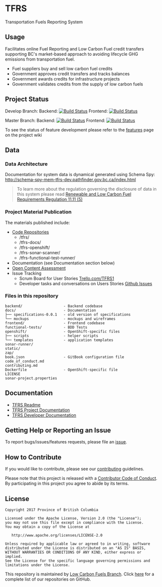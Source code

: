 # TFRS
Transportation Fuels Reporting System

## Usage
Facilitates online Fuel Reporting and Low Carbon Fuel credit transfers supporting BC's market-based approach to avoiding lifecycle GHG emissions from transportation fuel.  

- Fuel suppliers buy and sell low carbon fuel credits
- Government approves credit transfers and tracks balances
- Government awards credits for infrastructure projects
- Government validates credits from the supply of low carbon fuels

## Project Status
Develop Branch: Backend: [![Build Status](https://jenkins-mem-tfrs-tools.pathfinder.gov.bc.ca/buildStatus/icon?job=mem-tfrs-tools/mem-tfrs-tools-develop-tfrs-pipeline)](https://jenkins-mem-tfrs-tools.pathfinder.gov.bc.ca/job/mem-tfrs-tools/mem-tfrs-tools-develop-tfrs-pipeline)     Frontend: [![Build Status](https://jenkins-mem-tfrs-tools.pathfinder.gov.bc.ca/buildStatus/icon?job=mem-tfrs-tools/mem-tfrs-tools-develop-client-pipeline)](https://jenkins-mem-tfrs-tools.pathfinder.gov.bc.ca/job/mem-tfrs-tools/mem-tfrs-tools-develop-client-pipeline)

Master Branch: Backend: [![Build Status](https://jenkins-mem-tfrs-tools.pathfinder.gov.bc.ca/buildStatus/icon?job=mem-tfrs-tools/mem-tfrs-tools-master-tfrs-pipeline)](https://jenkins-mem-tfrs-tools.pathfinder.gov.bc.ca/job/mem-tfrs-tools/job/mem-tfrs-tools-master-tfrs-pipeline/) Frontend: [![Build Status](https://jenkins-mem-tfrs-tools.pathfinder.gov.bc.ca/buildStatus/icon?job=mem-tfrs-tools/mem-tfrs-tools-master-client-pipeline)](https://jenkins-mem-tfrs-tools.pathfinder.gov.bc.ca/job/mem-tfrs-tools/job/mem-tfrs-tools-master-client-pipeline/)

To see the status of feature development please refer to the [features](https://github.com/bcgov/tfrs/wiki/features/) page on the project wiki

## Data
### Data Architecture  

Documentation for system data is dynamical generated using Schema Spy:
http://schema-spy-mem-tfrs-dev.pathfinder.gov.bc.ca/index.html  

> To learn more about the regulation governing the disclosure of data in this system please read [Renewable and Low Carbon Fuel Requirements Regulation 11.11 \(5\)](http://www.bclaws.ca/EPLibraries/bclaws_new/document/ID/freeside/394_2008#section11.11)

### Project Material Publication
The materials published include:
- [Code Repositories](https://github.com/bcgov?utf8=%E2%9C%93&q=tfrs&type=&language=)
     - /tfrs/ 
     - /tfrs-docs/
     - /tfrs-openshift/
     - /tfrs-sonar-scanner/
     - /tfrs-functional-test-runner/
- Documentation (see Documentation section below)
- [Open Content Assessment](/open_content_assessment.md)
- Issue Tracking
     - Scrum Board for User Stories [Trello.com/TFRS1](https://trello.com/tfrs1)
     - Developer tasks and conversations on Users Stories [Github Issues](https://github.com/bcgov/tfrs/issues)

### Files in this repository
```
backend/                   - Backend codebase
docs/                      - Documentation
├── specifications-0.0.1   - old version of specifications
└── mockups                - mockups and wireframes
frontend/                  - Frontend codebase
functional-tests/          - BDD Tests
openshift/                 - OpenShift-specific files
├── scripts                - helper scripts
└── templates              - application templates
sonar-runner/
static/
zap/
book.json                  - GitBook configuration file
code_of_conduct.md
contributing.md          
Dockerfile                 - OpenShift-specific file
LICENSE
sonar-project.properties
```

## Documentation
- [TFRS Readme](https://raw.githubusercontent.com/bcgov/tfrs/master/README.md)
- [TFRS Project Documentation](https://github.com/bcgov/tfrs/wiki)
- [TFRS Developer Documentation](https://github.com/bcgov/tfrs-docs/)

## Getting Help or Reporting an Issue
To report bugs/issues/features requests, please file an [issue](https://github.com/bcgov/tfrs/issues/).

## How to Contribute
If you would like to contribute, please see our [contributing](contributing.md) guidelines.

Please note that this project is released with a [Contributor Code of Conduct](code_of_conduct.md). By participating in this project you agree to abide by its terms.

## License
	Copyright 2017 Province of British Columbia
	
	Licensed under the Apache License, Version 2.0 (the "License");
	you may not use this file except in compliance with the License.
	You may obtain a copy of the License at
	
	   http://www.apache.org/licenses/LICENSE-2.0
	
	Unless required by applicable law or agreed to in writing, software
	distributed under the License is distributed on an "AS IS" BASIS,
	WITHOUT WARRANTIES OR CONDITIONS OF ANY KIND, either express or implied.
	See the License for the specific language governing permissions and
	limitations under the License.

This repository is maintained by [Low Carbon Fuels Branch](http://www2.gov.bc.ca/gov/content/industry/electricity-alternative-energy/transportation-energies/renewable-low-carbon-fuels). Click [here](https://github.com/bcgov/?q=tfrs) for a complete list of our repositories on GitHub.

